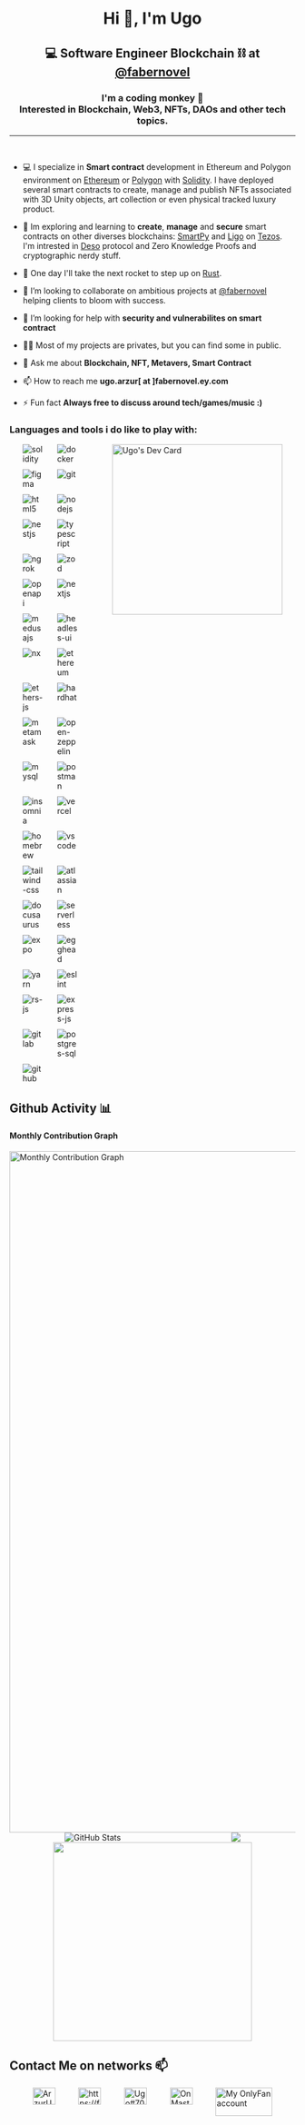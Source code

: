 <h1 align="center">Hi 👋, I'm Ugo</h1>
<h2 align="center">💻 Software Engineer Blockchain ⛓ at <a href="https://fabernovel.com" target="°_blank">@fabernovel</a></h2>
<h3 align="center">I'm a coding monkey 🦍 <br/>Interested in Blockchain, Web3, NFTs, DAOs and other tech topics.</h3>

<hr/>
<br/>

- 💻 I specialize in **Smart contract** development in Ethereum and Polygon environment on [Ethereum](https://ethereum.org/fr/) or [Polygon](https://polygon.technology/) with [Solidity](https://soliditylang.org/). I have deployed several smart contracts to create, manage and publish NFTs associated with 3D Unity objects, art collection or even physical tracked luxury product.

- 🌱 Im exploring and learning to **create**, **manage** and **secure** smart contracts on other diverses blockchains: [SmartPy](https://smartpy.io/) and [Ligo](https://ligolang.org/) on [Tezos](https://tezos.com/). I'm intrested in [Deso](https://www.deso.com/) protocol and Zero Knowledge Proofs and cryptographic nerdy stuff.

- 🚀 One day I'll take the next rocket to step up on [Rust](https://www.rust-lang.org/).

- 💞️ I’m looking to collaborate on ambitious projects at <a href="https://fabernovel.com" target="°_blank">@fabernovel</a> helping clients to bloom with success.

- 🤝 I’m looking for help with **security and vulnerabilites on smart contract**

- 👨‍💻 Most of my projects are privates, but you can find some in public.

- 💬 Ask me about **Blockchain, NFT, Metavers, Smart Contract**

- 📫 How to reach me **ugo.arzur[ at ]fabernovel.ey.com**

- ⚡ Fun fact **Always free to discuss around tech/games/music :)**

<h3 align="left">Languages and tools i do like to play with:</h3>
<div style="display:flex; justify-content:space-around;">
  <div><div style="display: grid; grid-template-columns: repeat(auto-fill, minmax(50px, 1fr)); gap: 10px;">
  <img style="max-width: 70%; height: auto;" src="https://cdn.svgporn.com/logos/solidity.svg" alt="solidity"/>
  <img style="max-width: 70%; height: auto;" src="https://cdn.svgporn.com/logos/docker-icon.svg" alt="docker"/>
  <img style="max-width: 70%; height: auto;" src="https://cdn.svgporn.com/logos/figma.svg" alt="figma"/>
  <img style="max-width: 70%; height: auto;" src="https://cdn.svgporn.com/logos/git-icon.svg" alt="git"/>
  <img style="max-width: 70%; height: auto;" src="https://cdn.svgporn.com/logos/html-5.svg" alt="html5"/>
  <img style="max-width: 70%; height: auto;" src="https://cdn.svgporn.com/logos/nodejs-icon.svg" alt="nodejs"/>
  <img style="max-width: 70%; height: auto;" src="https://cdn.svgporn.com/logos/nestjs.svg" alt="nestjs"/>
  <img style="max-width: 70%; height: auto;" src="https://cdn.svgporn.com/logos/typescript-icon.svg" alt="typescript"/>
  <img style="max-width: 70%; height: auto;" src="https://cdn.svgporn.com/logos/ngrok.svg" alt="ngrok"/>
  <img style="max-width: 70%; height: auto;" src="https://cdn.svgporn.com/logos/zod.svg" alt="zod"/>
  <img style="max-width: 70%; height: auto;" src="https://cdn.svgporn.com/logos/openapi-icon.svg" alt="openapi"/>
  <img style="max-width: 70%; height: auto;" src="https://cdn.svgporn.com/logos/nextjs-icon.svg" alt="nextjs"/>
  <img style="max-width: 70%; height: auto;" src="https://cdn.svgporn.com/logos/medusa-icon.svg" alt="medusajs"/>
  <img style="max-width: 70%; height: auto;" src="https://cdn.svgporn.com/logos/headlessui-icon.svg" alt="headless-ui"/>
  <img style="max-width: 70%; height: auto;" src="https://cdn.svgporn.com/logos/nx.svg" alt="nx"/>
  <img style="max-width: 70%; height: auto;" src="https://cdn.svgporn.com/logos/ethereum-color.svg" alt="ethereum"/>
  <img style="max-width: 70%; height: auto;" src="https://cdn.svgporn.com/logos/ethers.svg" alt="ethers-js"/>
  <img style="max-width: 70%; height: auto;" src="https://cdn.svgporn.com/logos/hardhat-icon.svg" alt="hardhat"/>
  <img style="max-width: 70%; height: auto;" src="https://cdn.svgporn.com/logos/metamask-icon.svg" alt="metamask"/>
  <img style="max-width: 70%; height: auto;" src="https://cdn.svgporn.com/logos/open-zeppelin-icon.svg" alt="open-zeppelin"/>
  <img style="max-width: 70%; height: auto;" src="https://cdn.svgporn.com/logos/mysql-icon.svg" alt="mysql"/>
  <img style="max-width: 70%; height: auto;" src="https://cdn.svgporn.com/logos/postman-icon.svg" alt="postman"/>
  <img style="max-width: 70%; height: auto;" src="https://cdn.svgporn.com/logos/insomnia.svg" alt="insomnia"/>
  <img style="max-width: 70%; height: auto;" src="https://cdn.svgporn.com/logos/vercel-icon.svg" alt="vercel"/>
  <img style="max-width: 70%; height: auto;" src="https://cdn.svgporn.com/logos/homebrew.svg" alt="homebrew"/>
  <img style="max-width: 70%; height: auto;" src="https://cdn.svgporn.com/logos/visual-studio-code.svg" alt="vscode"/>
  <img style="max-width: 70%; height: auto;" src="https://cdn.svgporn.com/logos/tailwindcss-icon.svg" alt="tailwind-css"/>
  <img style="max-width: 70%; height: auto;" src="https://cdn.svgporn.com/logos/atlassian.svg" alt="atlassian"/>
  <img style="max-width: 70%; height: auto;" src="https://cdn.svgporn.com/logos/docusaurus.svg" alt="docusaurus"/>
  <img style="max-width: 70%; height: auto;" src="https://cdn.svgporn.com/logos/serverless.svg" alt="serverless"/>
  <img style="max-width: 70%; height: auto;" src="https://cdn.svgporn.com/logos/expo-icon.svg" alt="expo"/>
  <img style="max-width: 70%; height: auto;" src="https://cdn.svgporn.com/logos/egghead.svg" alt="egghead"/>
  <img style="max-width: 70%; height: auto;" src="https://cdn.svgporn.com/logos/yarn.svg" alt="yarn"/>
  <img style="max-width: 70%; height: auto;" src="https://cdn.svgporn.com/logos/eslint.svg" alt="eslint"/>
  <img style="max-width: 70%; height: auto;" src="https://cdn.svgporn.com/logos/reactivex.svg" alt="rs-js"/>
  <img style="max-width: 70%; height: auto;" src="https://cdn.svgporn.com/logos/express.svg" alt="express-js"/>
  <img style="max-width: 70%; height: auto;" src="https://cdn.svgporn.com/logos/gitlab.svg" alt="gitlab"/>
  <img style="max-width: 70%; height: auto;" src="https://cdn.svgporn.com/logos/postgresql.svg" alt="postgres-sql"/>
  <img style="max-width: 70%; height: auto;" src="https://cdn.svgporn.com/logos/github-icon.svg" alt="github"/>
</div></div>
  <div><a href="https://app.daily.dev/ugoarzur"><img src="https://api.daily.dev/devcards/6007d79a905c4ae9ba196a57336463c3.png?r=8es" width=300 alt="Ugo's Dev Card"/></a></div>
</div>

<h2>Github Activity 📊</h2>
<div>
  <div>
    <h4>Monthly Contribution Graph</h4>
    <div style="display:flex; justify-content:center;">
      <img src="https://github-profile-summary-cards.vercel.app/api/cards/profile-details?username=ugoarzur&theme=vue"  width="1200" height="auto"  alt="Monthly Contribution Graph" >
    </div>
    <div style="display:flex; flex-direction:row;justify-content: space-around;">
      <div style="display:flex">
        <img src="https://github-readme-streak-stats.herokuapp.com?user=ugoarzur&hide_border=true&date_format=M%20j%5B%2C%20Y%5D" alt="GitHub Stats" /></div>
      <div style="display:flex">
        <img src="https://github-readme-stats.vercel.app/api?username=ugoarzur&&show_icons=true&theme=vue"></div>
    </div>
    <div style="display:flex; justify-content:center;"><img width=350 src="https://github-readme-stats.vercel.app/api/top-langs/?username=ugoarzur&layout=compact&hide_border=false&&show_icons=true&&theme=vue"></div>
  </div>
</div>

<h2>Contact Me on networks 📫</h2>
<div style="display:flex; flex-direction:row;justify-content: space-evenly;">
  <a href="https://twitter.com/ArzurUgo" target="blank"><img align="center" src="https://cdn.svgporn.com/logos/twitter.svg" alt="ArzurUgo" height="30" width="40" /></a>
  <a href="https://fr.linkedin.com/in/ugarz" target="blank"><img align="center" src="https://cdn.svgporn.com/logos/linkedin-icon.svg" alt="https://fr.linkedin.com/in/ugarz/" height="30" width="40" /></a>
  <a href="https://discord.gg/Ugo#7072" target="blank"><img align="center" src="https://cdn.svgporn.com/logos/discord-icon.svg" alt="Ugo#7072" height="30" width="40" /></a>
  <a href="https://eldritch.cafe/@ugo" target="blank"><img align="center" src="https://cdn.svgporn.com/logos/mastodon-icon.svg" alt="On Mastodon" height="30" width="40" /></a>
  <a href="https://www.youtube.com/watch?v=dQw4w9WgXcQ&feature=youtu.be" target="blank"><img align="center" src="https://upload.wikimedia.org/wikipedia/en/archive/c/cc/20220618022702%21OnlyFans_logo.svg" alt="My OnlyFan account" height="50" width="100" /></a>
</div>
